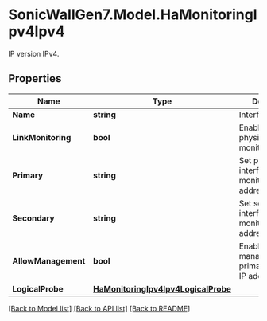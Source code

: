 # SonicWallGen7.Model.HaMonitoringIpv4Ipv4
IP version IPv4.

## Properties

Name | Type | Description | Notes
------------ | ------------- | ------------- | -------------
**Name** | **string** | Interface name. | 
**LinkMonitoring** | **bool** | Enable physical/link monitoring. | [optional] 
**Primary** | **string** | Set primary interface monitoring IP address. | [optional] 
**Secondary** | **string** | Set secondary interface monitoring IP address. | [optional] 
**AllowManagement** | **bool** | Enable allow management on primary/secondary IP address. | [optional] 
**LogicalProbe** | [**HaMonitoringIpv4Ipv4LogicalProbe**](HaMonitoringIpv4Ipv4LogicalProbe.md) |  | [optional] 

[[Back to Model list]](../README.md#documentation-for-models) [[Back to API list]](../README.md#documentation-for-api-endpoints) [[Back to README]](../README.md)

